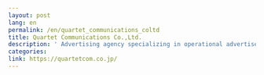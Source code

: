 ```yaml
---
layout: post
lang: en
permalink: /en/quartet_communications_coltd
title: Quartet Communications Co.,Ltd.
description: ' Advertising agency specializing in operational advertisement like listing ads. And also developing “Lisket” which is a SaaS for advertisers. In development division, some staffs are working remotely. (Hiring now) '
categories: 
link: https://quartetcom.co.jp/
---
```

